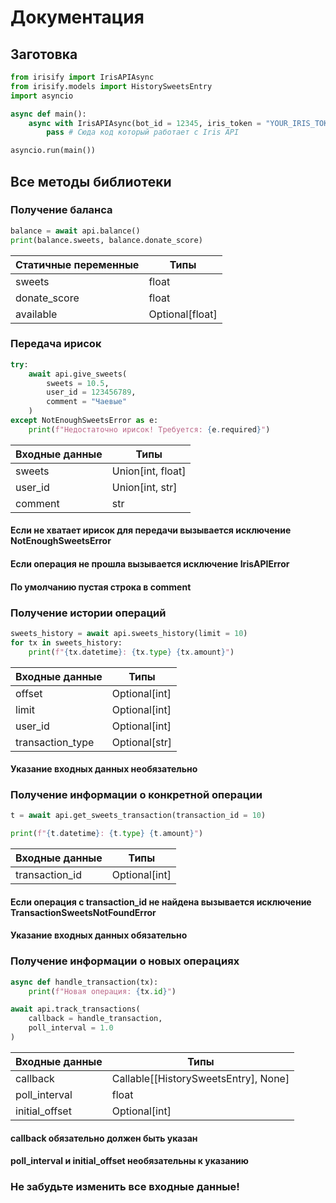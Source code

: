 # Документация

## Заготовка
```python
from irisify import IrisAPIAsync
from irisify.models import HistorySweetsEntry
import asyncio

async def main():
    async with IrisAPIAsync(bot_id = 12345, iris_token = "YOUR_IRIS_TOKEN") as api:
        pass # Cюда код который работает с Iris API

asyncio.run(main())
```

## Все методы библиотеки
### Получение баланса
```python
balance = await api.balance()
print(balance.sweets, balance.donate_score)
```
| Статичные переменные  | Типы  |
| ------------- | ------------- |
| sweets        |    float      |
| donate_score  |    float      |
| available     |Optional[float]|

### Передача ирисок
```python
try:
    await api.give_sweets(
        sweets = 10.5,
        user_id = 123456789,
        comment = "Чаевые"
    )
except NotEnoughSweetsError as e:
    print(f"Недостаточно ирисок! Требуется: {e.required}")
```
| Входные данные  | Типы  |
| ------------- | --------------- |
| sweets        |Union[int, float]|
| user_id       | Union[int, str] |
| comment       |       str       |
#### Если не хватает ирисок для передачи вызывается исключение NotEnoughSweetsError

#### Если операция не прошла вызывается исключение IrisAPIError

#### По умолчанию пустая строка в comment

### Получение истории операций
```python
sweets_history = await api.sweets_history(limit = 10)
for tx in sweets_history:
    print(f"{tx.datetime}: {tx.type} {tx.amount}")
```
| Входные данные  | Типы  |
| ------------- | --------------- |
| offset        |  Optional[int]  |
| limit         |  Optional[int]  |
| user_id       |  Optional[int]  |
| transaction_type |  Optional[str]  |
#### Указание входных данных необязательно

### Получение информации о конкретной операции
```python
t = await api.get_sweets_transaction(transaction_id = 10)

print(f"{t.datetime}: {t.type} {t.amount}")
```
| Входные данные  | Типы  |
| ------------- | --------------- |
| transaction_id|  Optional[int]  |
#### Если операция с transaction_id не найдена вызывается исключение TransactionSweetsNotFoundError

#### Указание входных данных обязательно

### Получение информации о новых операциях
```python
async def handle_transaction(tx):
    print(f"Новая операция: {tx.id}")

await api.track_transactions(
    callback = handle_transaction,
    poll_interval = 1.0
)
```
| Входные данные  | Типы  |
| ------------- | --------------- |
| callback      |Callable[[HistorySweetsEntry], None]|
| poll_interval |  float          |
| initial_offset|  Optional[int]  |
#### callback обязательно должен быть указан
#### poll_interval и initial_offset необязательны к указанию

### **Не забудьте изменить все входные данные!**
